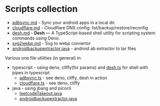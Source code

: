 # Scripts collection

- [adbsync.md](adbsync.md) - Sync your android apps in a local dir.
- [cloudflare.md](cloudflare.md) - Cloudflare DNS config: list/backup/restore/reconfig
- [desh.md](desh.md) - **Desh** — A TypeScript-based shell utility for scripting system commands using Deno.
- [svg2webp.md](svg2webp.md) - Svg to webp convertor
- [androidbackupextractor.java](androidbackupextractor.java) - android ab extractor to tar files

Various one file utilities (in general) in:
- typescript - using deno, cliffy(for params) and [desh.ts](desh.ts) for shell with pipes in typescript
  - [adbsync.ts](adbsync.ts) - see deno, cliffy, desh in action
  - [cloudflare.ts](cloudflare.ts) - see deno, cliffy
- java - using jbang and picocli
  - [leetcodeTakeout.java](leetcodeTakeout.java)
  - [androidbackupextractor.java](androidbackupextractor.java)
